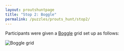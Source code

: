 ```yaml
---
layout: proutshuntpage
title: "Stop 2: Boggle"
permalink: /puzzles/prouts_hunt/stop2/
---
```


Participants were given a [Boggle](http://en.wikipedia.org/wiki/Boggle) grid set up as follows:

![Boggle grid](../boggle.jpg)
